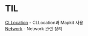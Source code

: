 # TIL

[CLLocation](https://github.com/JD-man/TIL/tree/main/SeSAC_Week4) - CLLocation과 Mapkit 사용  
[Network](https://github.com/JD-man/TIL/tree/main/SeSAC_Week5) - Network 관련 정리